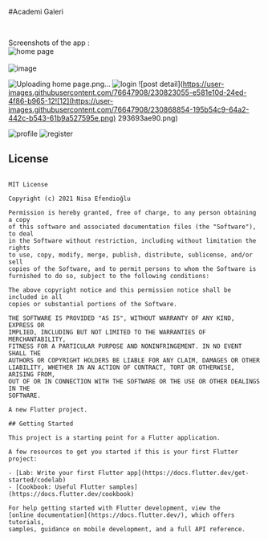 #Academi Galeri

<br>

Screenshots of the app :
<br>![home page](https://user-images.githubusercontent.com/76647908/230823036-eff2c294-5952-4028-8943-2a2dd9b37c77.png)
<br><br>![image](https://user-images.githubusercontent.com/76647908/230868639-210f33ee-0c0f-48a8-8163-de7b936f7db2.png)


![Uploading home page.png…]()
![login ](https://user-images.githubusercontent.com/76647908/230823048-8bb4a795-5609-42fa-b83c-371c51971260.png)
![post detail](https://user-images.githubusercontent.com/76647908/230823055-e581e10d-24ed-4f86-b965-12![12](https://user-images.githubusercontent.com/76647908/230868854-195b54c9-64a2-442c-b543-61b9a527595e.png)
293693ae90.png)

![profile](https://user-images.githubusercontent.com/76647908/230823064-dae56438-851b-4001-9ad8-2206c9c6230d.png)
![register](https://user-images.githubusercontent.com/76647908/230823078-c84ca356-4398-48b5-8535-cb32bb14ef7b.png)


## License
```

MIT License

Copyright (c) 2021 Nisa Efendioğlu

Permission is hereby granted, free of charge, to any person obtaining a copy
of this software and associated documentation files (the "Software"), to deal
in the Software without restriction, including without limitation the rights
to use, copy, modify, merge, publish, distribute, sublicense, and/or sell
copies of the Software, and to permit persons to whom the Software is
furnished to do so, subject to the following conditions:

The above copyright notice and this permission notice shall be included in all
copies or substantial portions of the Software.

THE SOFTWARE IS PROVIDED "AS IS", WITHOUT WARRANTY OF ANY KIND, EXPRESS OR
IMPLIED, INCLUDING BUT NOT LIMITED TO THE WARRANTIES OF MERCHANTABILITY,
FITNESS FOR A PARTICULAR PURPOSE AND NONINFRINGEMENT. IN NO EVENT SHALL THE
AUTHORS OR COPYRIGHT HOLDERS BE LIABLE FOR ANY CLAIM, DAMAGES OR OTHER
LIABILITY, WHETHER IN AN ACTION OF CONTRACT, TORT OR OTHERWISE, ARISING FROM,
OUT OF OR IN CONNECTION WITH THE SOFTWARE OR THE USE OR OTHER DEALINGS IN THE
SOFTWARE.

A new Flutter project.

## Getting Started

This project is a starting point for a Flutter application.

A few resources to get you started if this is your first Flutter project:

- [Lab: Write your first Flutter app](https://docs.flutter.dev/get-started/codelab)
- [Cookbook: Useful Flutter samples](https://docs.flutter.dev/cookbook)

For help getting started with Flutter development, view the
[online documentation](https://docs.flutter.dev/), which offers tutorials,
samples, guidance on mobile development, and a full API reference.
